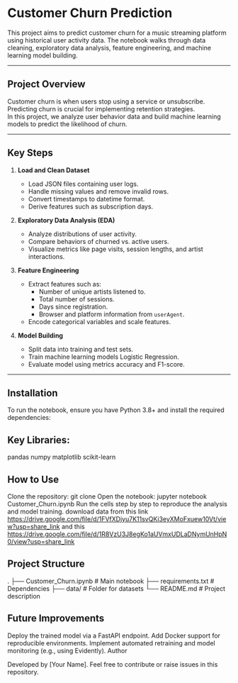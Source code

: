 # Customer Churn Prediction

This project aims to predict customer churn for a music streaming platform using historical user activity data. The notebook walks through data cleaning, exploratory data analysis, feature engineering, and machine learning model building.

---

## **Project Overview**
Customer churn is when users stop using a service or unsubscribe. Predicting churn is crucial for implementing retention strategies.  
In this project, we analyze user behavior data and build machine learning models to predict the likelihood of churn.

---

## **Key Steps**
1. **Load and Clean Dataset**  
   - Load JSON files containing user logs.
   - Handle missing values and remove invalid rows.
   - Convert timestamps to datetime format.
   - Derive features such as subscription days.

2. **Exploratory Data Analysis (EDA)**  
   - Analyze distributions of user activity.
   - Compare behaviors of churned vs. active users.
   - Visualize metrics like page visits, session lengths, and artist interactions.

3. **Feature Engineering**  
   - Extract features such as:
     - Number of unique artists listened to.
     - Total number of sessions.
     - Days since registration.
     - Browser and platform information from `userAgent`.
   - Encode categorical variables and scale features.

4. **Model Building**  
   - Split data into training and test sets.
   - Train machine learning models Logistic Regression.
   - Evaluate model using metrics accuracy and F1-score.

---

## **Installation**
To run the notebook, ensure you have Python 3.8+ and install the required dependencies:


## Key Libraries:

pandas
numpy
matplotlib
scikit-learn

## How to Use

Clone the repository:
git clone <repo-url>
Open the notebook:
jupyter notebook Customer_Churn.ipynb
Run the cells step by step to reproduce the analysis and model training.
download data from this link 
https://drive.google.com/file/d/1FVfXDjyu7K11svQKi3eyXMoFxuew10Vt/view?usp=share_link
and this
https://drive.google.com/file/d/1R8VzU3J8egKo1aUVmxUDLaDNymUnHpN0/view?usp=share_link
## Project Structure

.
├── Customer_Churn.ipynb   # Main notebook
├── requirements.txt        # Dependencies
├── data/                   # Folder for datasets
└── README.md               # Project description

## Future Improvements

Deploy the trained model via a FastAPI endpoint.
Add Docker support for reproducible environments.
Implement automated retraining and model monitoring (e.g., using Evidently).
Author

Developed by [Your Name].
Feel free to contribute or raise issues in this repository.
